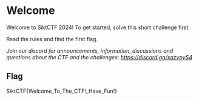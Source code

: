 # Welcome
Welcome to SiktCTF 2024! To get started, solve this short challenge first.

Read the rules and find the first flag.

*Join our discord for announcements, information, discussions and questions about the CTF and the challenges: https://discord.gg/xazvpyS4*

## Flag
SiktCTF{Welcome_To_The_CTF!_Have_Fun!}